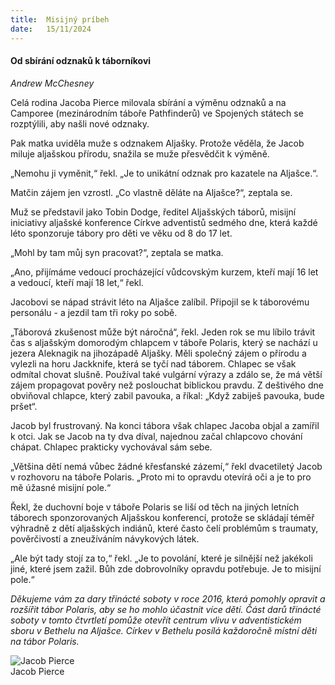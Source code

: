 ```yaml
---
title:  Misijný príbeh
date:   15/11/2024
---
```


#### Od sbírání odznaků k táborníkovi

_Andrew McChesney_

Celá rodina Jacoba Pierce milovala sbírání a výměnu odznaků a na Camporee (mezinárodním táboře Pathfinderů) ve Spojených státech se rozptýlili, aby našli nové odznaky.

Pak matka uviděla muže s odznakem Aljašky. Protože věděla, že Jacob miluje aljašskou přírodu, snažila se muže přesvědčit k výměně.

„Nemohu ji vyměnit,“ řekl. „Je to unikátní odznak pro kazatele na Aljašce.“.

Matčin zájem jen vzrostl. „Co vlastně děláte na Aljašce?“, zeptala se.

Muž se představil jako Tobin Dodge, ředitel Aljašských táborů, misijní iniciativy aljašské konference Církve adventistů sedmého dne, která každé léto sponzoruje tábory pro děti ve věku od 8 do 17 let.

„Mohl by tam můj syn pracovat?“, zeptala se matka.

„Ano, přijímáme vedoucí procházející vůdcovským kurzem, kteří mají 16 let a vedoucí, kteří mají 18 let,“ řekl.

Jacobovi se nápad strávit léto na Aljašce zalíbil. Připojil se k táborovému personálu - a jezdil tam tři roky po sobě.

„Táborová zkušenost může být náročná“, řekl. Jeden rok se mu líbilo trávit čas s aljašským domorodým chlapcem v táboře Polaris, který se nachází u jezera Aleknagik na jihozápadě Aljašky. Měli společný zájem o přírodu a vylezli na horu Jackknife, která se tyčí nad táborem. Chlapec se však odmítal chovat slušně. Používal také vulgární výrazy a zdálo se, že má větší zájem propagovat pověry než poslouchat biblickou pravdu. Z deštivého dne obviňoval chlapce, který zabil pavouka, a říkal: „Když zabiješ pavouka, bude pršet“.

Jacob byl frustrovaný. Na konci tábora však chlapec Jacoba objal a zamířil k otci. Jak se Jacob na ty dva díval, najednou začal chlapcovo chování chápat. Chlapec prakticky vychovával sám sebe.

„Většina dětí nemá vůbec žádné křesťanské zázemí,“ řekl dvacetiletý Jacob v rozhovoru na táboře Polaris. „Proto mi to opravdu otevírá oči a je to pro mě úžasné misijní pole.“

Řekl, že duchovní boje v táboře Polaris se liší od těch na jiných letních táborech sponzorovaných Aljašskou konferencí, protože se skládají téměř výhradně z dětí aljašských indiánů, které často čelí problémům s traumaty, pověrčivostí a zneužíváním návykových látek.

„Ale být tady stojí za to,“ řekl. „Je to povolání, které je silnější než jakékoli jiné, které jsem zažil. Bůh zde dobrovolníky opravdu potřebuje. Je to misijní pole.“

_Děkujeme vám za dary třinácté soboty v roce 2016, která pomohly opravit a rozšířit tábor Polaris, aby se ho mohlo účastnit více dětí. Část darů třinácté soboty v tomto čtvrtletí pomůže otevřít centrum vlivu v adventistickém sboru v Bethelu na Aljašce. Církev v Bethelu posílá každoročně místní děti na tábor Polaris._

![Jacob Pierce](https://sabbath-school-resources-assets.adventech.io/sk/ss/2024-04/07/picture07.jpg)  
Jacob Pierce
